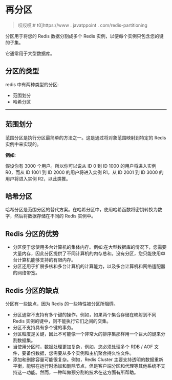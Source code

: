 # 再分区

> 哎哎哎:# t0]https://www . javatppoint . com/redis-partitioning

分区用于将您的 Redis 数据分割成多个 Redis 实例，以便每个实例只包含您的键的子集。

它通常用于大型数据库。

## 分区的类型

redis 中有两种类型的分区:

*   范围划分
*   哈希分区

* * *

## 范围划分

范围分区是执行分区最简单的方法之一。这是通过将对象范围映射到特定的 Redis 实例中来实现的。

**例如:**

假设你有 3000 个用户。所以你可以说从 ID 0 到 ID 1000 的用户将进入实例 R0，而从 ID 1001 到 ID 2000 的用户将进入实例 R1，从 ID 2001 到 ID 3000 的用户将进入实例 R2，以此类推。

## 哈希分区

哈希分区是范围分区的替代方案。在哈希分区中，使用哈希函数将密钥转换为数字，然后将数据存储在不同的 Redis 实例中。

## Redis 分区的优势

*   分区便于您使用多台计算机的集体内存。例如:在大型数据库的情况下，您需要大量内存，因此分区提供了不同计算机的内存总和。没有分区，您只能使用单台计算机能够支持的有限内存。
*   分区还用于扩展多核和多台计算机的计算能力，以及多台计算机和网络适配器的网络带宽。

## Redis 分区的缺点

分区有一些缺点，因为 Redis 的一些特性被分区所阻碍。

*   分区通常不支持有多个键的操作。例如，如果两个集合存储在映射到不同 Redis 实例的键中，则不能执行它们之间的交集。
*   分区不支持具有多个键的事务。
*   分区粒度是关键，因此不可能像一个非常大的排序集那样用一个巨大的键来分割数据集。
*   当使用分区时，数据处理更加复杂，例如，您必须处理多个 RDB / AOF 文件，要备份数据，您需要从多个实例和主机聚合持久性文件。
*   添加和删除容量可能很复杂。例如，Redis Cluster 主要支持透明的数据重新平衡，能够在运行时添加和删除节点，但是客户端分区和代理等其他系统不支持这一功能。然而，一种叫做预分割的技术在这方面有所帮助。